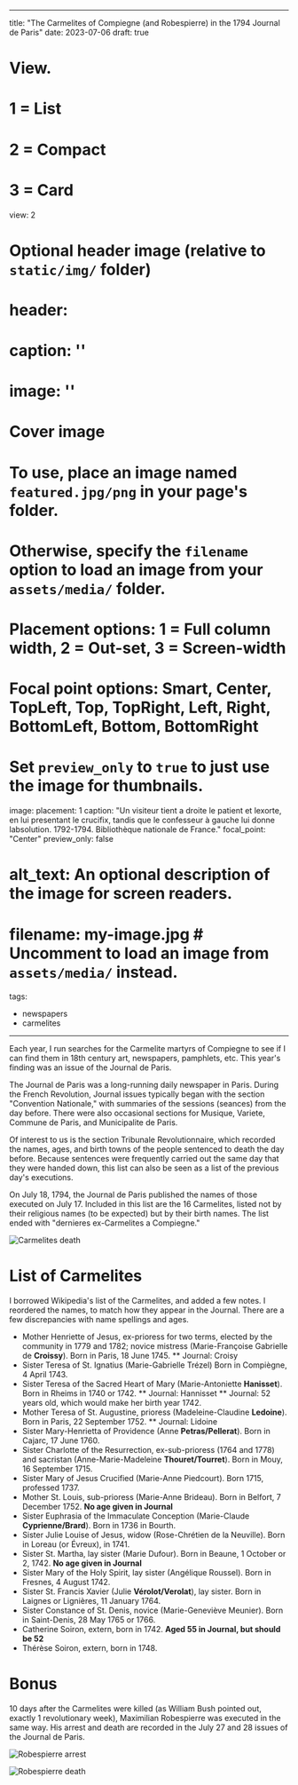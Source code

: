   ---
title: "The Carmelites of Compiegne (and Robespierre) in the 1794 Journal de Paris"
date: 2023-07-06
draft: true 

# View.
#   1 = List
#   2 = Compact
#   3 = Card
view: 2

# Optional header image (relative to `static/img/` folder)
# header:
#  caption: ''
#  image: ''
 
# Cover image
# To use, place an image named `featured.jpg/png` in your page's folder.
# Otherwise, specify the `filename` option to load an image from your `assets/media/` folder.
# Placement options: 1 = Full column width, 2 = Out-set, 3 = Screen-width
# Focal point options: Smart, Center, TopLeft, Top, TopRight, Left, Right, BottomLeft, Bottom, BottomRight
# Set `preview_only` to `true` to just use the image for thumbnails.
image:
  placement: 1
  caption: "Un visiteur tient a droite le patient et lexorte, en lui presentant le crucifix, tandis que le confesseur à gauche lui donne labsolution. 1792-1794. Bibliothèque nationale de France."
  focal_point: "Center"
  preview_only: false
#  alt_text: An optional description of the image for screen readers.
  # filename: my-image.jpg  # Uncomment to load an image from `assets/media/` instead.
  
tags:
 - newspapers
 - carmelites
---

Each year, I run searches for the Carmelite martyrs of Compiegne to see if I can find them in 18th century art, newspapers, pamphlets, etc. This year's finding was an issue of the Journal de Paris. 

The Journal de Paris was a long-running daily newspaper in Paris. During the French Revolution, Journal issues typically began with the section "Convention Nationale," with summaries of the sessions (seances) from the day before. There were also occasional sections for Musique, Variete, Commune de Paris, and Municipalite de Paris. 

Of interest to us is the section Tribunale Revolutionnaire, which recorded the names, ages, and birth towns of the people sentenced to death the day before. Because sentences were frequently carried out the same day that they were handed down, this list can also be seen as a list of the previous day's executions. 

On July 18, 1794, the Journal de Paris published the names of those executed on July 17. Included in this list are the 16 Carmelites, listed not by their religious names (to be expected) but by their birth names. The list ended with "dernieres ex-Carmelites a Compiegne." 

![](/uploads/carmelites-journal/carmelites.png "Carmelites death")

# List of Carmelites

I borrowed Wikipedia's list of the Carmelites, and added a few notes. I reordered the names, to match how they appear in the Journal. There are a few discrepancies with name spellings and ages. 

* Mother Henriette of Jesus, ex-prioress for two terms, elected by the community in 1779 and 1782; novice mistress (Marie-Françoise Gabrielle de **Croissy**). Born in Paris, 18 June 1745.
** Journal: Croisy
* Sister Teresa of St. Ignatius (Marie-Gabrielle Trézel) Born in Compiègne, 4 April 1743.
* Sister Teresa of the Sacred Heart of Mary (Marie-Antoniette **Hanisset**). Born in Rheims in 1740 or 1742.
** Journal: Hannisset
** Journal: 52 years old, which would make her birth year 1742.  
* Mother Teresa of St. Augustine, prioress (Madeleine-Claudine **Ledoine**). Born in Paris, 22 September 1752.
** Journal: Lidoine
* Sister Mary-Henrietta of Providence (Anne **Petras/Pellerat**). Born in Cajarc, 17 June 1760.
* Sister Charlotte of the Resurrection, ex-sub-prioress (1764 and 1778) and sacristan (Anne-Marie-Madeleine **Thouret/Tourret**). Born in Mouy, 16 September 1715.
* Sister Mary of Jesus Crucified (Marie-Anne Piedcourt). Born 1715, professed 1737.
* Mother St. Louis, sub-prioress (Marie-Anne Brideau). Born in Belfort, 7 December 1752. **No age given in Journal**
* Sister Euphrasia of the Immaculate Conception (Marie-Claude **Cyprienne/Brard**). Born in 1736 in Bourth.
* Sister Julie Louise of Jesus, widow (Rose-Chrétien de la Neuville). Born in Loreau (or Évreux), in 1741.
* Sister St. Martha, lay sister (Marie Dufour). Born in Beaune, 1 October or 2, 1742. **No age given in Journal**
* Sister Mary of the Holy Spirit, lay sister (Angélique Roussel). Born in Fresnes, 4 August 1742.
* Sister St. Francis Xavier (Julie **Vérolot/Verolat**), lay sister. Born in Laignes or Lignières, 11 January 1764.
* Sister Constance of St. Denis, novice (Marie-Geneviève Meunier). Born in Saint-Denis, 28 May 1765 or 1766.
* Catherine Soiron, extern, born in 1742. **Aged 55 in Journal, but should be 52**
* Thérèse Soiron, extern, born in 1748. 

# Bonus

10 days after the Carmelites were killed (as William Bush pointed out, exactly 1 revolutionary week), Maximilian Robespierre was executed in the same way. His arrest and death are recorded in the July 27 and 28 issues of the Journal de Paris. 

![](/uploads/carmelites-journal/robespierre_arrest.png "Robespierre arrest")

![](/uploads/carmelites-journal/robespierre_death.png "Robespierre death")
